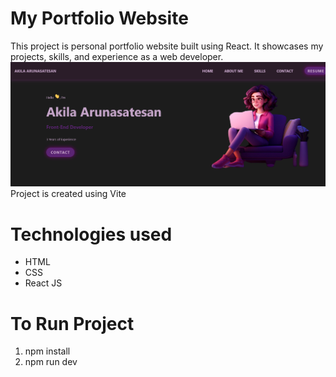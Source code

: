 # My Portfolio Website
This project is personal portfolio website built using React. It showcases my projects, skills, and experience as a web developer. 
<img src="./vite-project/src/assets/MyPortfolio.png"/>
Project is created using Vite
# Technologies used
* HTML
* CSS
* React JS
# To Run Project
1. npm install
2. npm run dev
  
